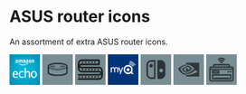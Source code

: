 # ASUS router icons

An assortment of extra ASUS router icons.

<img src="amazon_echo_dot-color.png" width="54" />
<img src="amazon_echo_dot.png" width="54" />
<img src="led_strip.png" width="54" />
<img src="myq-color.jpg" width="54" />
<img src="nintendo_switch.png" width="54" />
<img src="nvidia.png" width="54" />
<img src="printer.png" width="54" />
